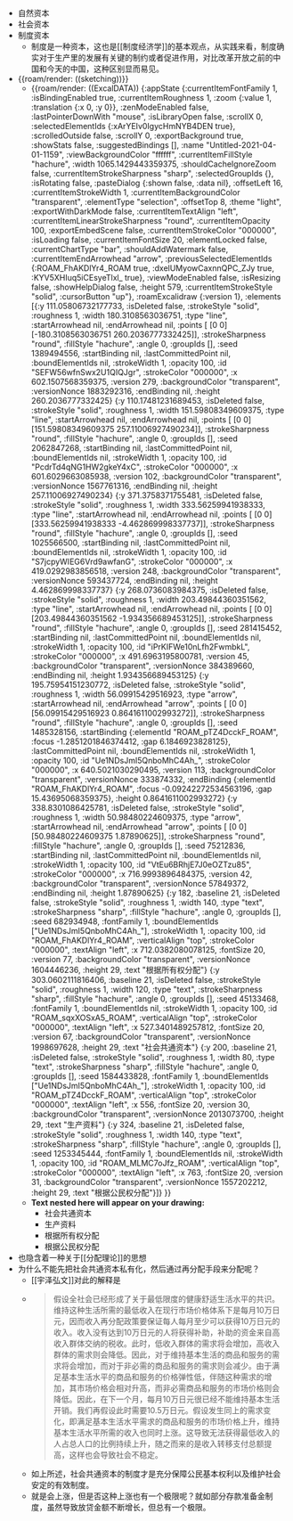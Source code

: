 - 自然资本
- 社会资本
- 制度资本
    - 制度是一种资本，这也是[[制度经济学]]的基本观点，从实践来看，制度确实对于生产里的发展有关键的制约或者促进作用，对比改革开放之前的中国和今天的中国，这种区别显而易见。
- {{roam/render: ((sketching))}}
    - {{roam/render: ((ExcalDATA)) {:appState {:currentItemFontFamily 1, :isBindingEnabled true, :currentItemRoughness 1, :zoom {:value 1, :translation {:x 0, :y 0}}, :zenModeEnabled false, :lastPointerDownWith "mouse", :isLibraryOpen false, :scrollX 0, :selectedElementIds {:xArYEIv0IgycHmNYB4DEN true}, :scrolledOutside false, :scrollY 0, :exportBackground true, :showStats false, :suggestedBindings [], :name "Untitled-2021-04-01-1159", :viewBackgroundColor "ffffff", :currentItemFillStyle "hachure", :width 1065.1429443359375, :shouldCacheIgnoreZoom false, :currentItemStrokeSharpness "sharp", :selectedGroupIds {}, :isRotating false, :pasteDialog {:shown false, :data nil}, :offsetLeft 16, :currentItemStrokeWidth 1, :currentItemBackgroundColor "transparent", :elementType "selection", :offsetTop 8, :theme "light", :exportWithDarkMode false, :currentItemTextAlign "left", :currentItemLinearStrokeSharpness "round", :currentItemOpacity 100, :exportEmbedScene false, :currentItemStrokeColor "000000", :isLoading false, :currentItemFontSize 20, :elementLocked false, :currentChartType "bar", :shouldAddWatermark false, :currentItemEndArrowhead "arrow", :previousSelectedElementIds {:ROAM_FhAKDlYr4_ROAM true, :dxelUMyowCaxnnQPC_ZJy true, :KYV5XHIuq5iCEsyeTlxl_ true}, :viewModeEnabled false, :isResizing false, :showHelpDialog false, :height 579, :currentItemStrokeStyle "solid", :cursorButton "up"}, :roamExcalidraw {:version 1}, :elements [{:y 111.05806732177733, :isDeleted false, :strokeStyle "solid", :roughness 1, :width 180.3108563036751, :type "line", :startArrowhead nil, :endArrowhead nil, :points [ [0 0] [-180.3108563036751 260.2036777332425]], :strokeSharpness "round", :fillStyle "hachure", :angle 0, :groupIds [], :seed 1389494556, :startBinding nil, :lastCommittedPoint nil, :boundElementIds nil, :strokeWidth 1, :opacity 100, :id "SEFW56wfnSwx2U1QIQJgr", :strokeColor "000000", :x 602.1507568359375, :version 279, :backgroundColor "transparent", :versionNonce 1883292316, :endBinding nil, :height 260.2036777332425} {:y 110.17481231689453, :isDeleted false, :strokeStyle "solid", :roughness 1, :width 151.59808349609375, :type "line", :startArrowhead nil, :endArrowhead nil, :points [ [0 0] [151.59808349609375 257.11006927490234]], :strokeSharpness "round", :fillStyle "hachure", :angle 0, :groupIds [], :seed 2062847268, :startBinding nil, :lastCommittedPoint nil, :boundElementIds nil, :strokeWidth 1, :opacity 100, :id "PcdrTd4qNG1HW2gkeY4xC", :strokeColor "000000", :x 601.6029663085938, :version 102, :backgroundColor "transparent", :versionNonce 1567761316, :endBinding nil, :height 257.11006927490234} {:y 371.3758371755481, :isDeleted false, :strokeStyle "solid", :roughness 1, :width 333.56259941938333, :type "line", :startArrowhead nil, :endArrowhead nil, :points [ [0 0] [333.56259941938333 -4.462869998337737]], :strokeSharpness "round", :fillStyle "hachure", :angle 0, :groupIds [], :seed 1025566500, :startBinding nil, :lastCommittedPoint nil, :boundElementIds nil, :strokeWidth 1, :opacity 100, :id "S7jcpyWIEG6Vrd9awfanG", :strokeColor "000000", :x 419.0292983856518, :version 248, :backgroundColor "transparent", :versionNonce 593437724, :endBinding nil, :height 4.462869998337737} {:y 268.0736083984375, :isDeleted false, :strokeStyle "solid", :roughness 1, :width 203.49844360351562, :type "line", :startArrowhead nil, :endArrowhead nil, :points [ [0 0] [203.49844360351562 -1.934356689453125]], :strokeSharpness "round", :fillStyle "hachure", :angle 0, :groupIds [], :seed 281415452, :startBinding nil, :lastCommittedPoint nil, :boundElementIds nil, :strokeWidth 1, :opacity 100, :id "iPrKIFWe10nLfh2FwmbkL", :strokeColor "000000", :x 491.6963195800781, :version 45, :backgroundColor "transparent", :versionNonce 384389660, :endBinding nil, :height 1.934356689453125} {:y 195.75954151230772, :isDeleted false, :strokeStyle "solid", :roughness 1, :width 56.09915429516923, :type "arrow", :startArrowhead nil, :endArrowhead "arrow", :points [ [0 0] [56.09915429516923 0.8641611002993272]], :strokeSharpness "round", :fillStyle "hachure", :angle 0, :groupIds [], :seed 1485328156, :startBinding {:elementId "ROAM_pTZ4DcckF_ROAM", :focus -1.2851201846374412, :gap 6.1846923828125}, :lastCommittedPoint nil, :boundElementIds nil, :strokeWidth 1, :opacity 100, :id "Ue1NDsJmI5QnboMhC4Ah_", :strokeColor "000000", :x 640.5021030290495, :version 113, :backgroundColor "transparent", :versionNonce 333874332, :endBinding {:elementId "ROAM_FhAKDlYr4_ROAM", :focus -0.09242272534563196, :gap 15.43695068359375}, :height 0.8641611002993272} {:y 338.8301086425781, :isDeleted false, :strokeStyle "solid", :roughness 1, :width 50.98480224609375, :type "arrow", :startArrowhead nil, :endArrowhead "arrow", :points [ [0 0] [50.98480224609375 1.87890625]], :strokeSharpness "round", :fillStyle "hachure", :angle 0, :groupIds [], :seed 75212836, :startBinding nil, :lastCommittedPoint nil, :boundElementIds nil, :strokeWidth 1, :opacity 100, :id "VtEu6BRhjE7J0eOZTzu85", :strokeColor "000000", :x 716.9993896484375, :version 42, :backgroundColor "transparent", :versionNonce 57849372, :endBinding nil, :height 1.87890625} {:y 182, :baseline 21, :isDeleted false, :strokeStyle "solid", :roughness 1, :width 140, :type "text", :strokeSharpness "sharp", :fillStyle "hachure", :angle 0, :groupIds [], :seed 682934948, :fontFamily 1, :boundElementIds ["Ue1NDsJmI5QnboMhC4Ah_"], :strokeWidth 1, :opacity 100, :id "ROAM_FhAKDlYr4_ROAM", :verticalAlign "top", :strokeColor "000000", :textAlign "left", :x 712.0382080078125, :fontSize 20, :version 77, :backgroundColor "transparent", :versionNonce 1604446236, :height 29, :text "根据所有权分配"} {:y 303.0602111816406, :baseline 21, :isDeleted false, :strokeStyle "solid", :roughness 1, :width 120, :type "text", :strokeSharpness "sharp", :fillStyle "hachure", :angle 0, :groupIds [], :seed 45133468, :fontFamily 1, :boundElementIds nil, :strokeWidth 1, :opacity 100, :id "ROAM_sqxXOSxA5_ROAM", :verticalAlign "top", :strokeColor "000000", :textAlign "left", :x 527.3401489257812, :fontSize 20, :version 67, :backgroundColor "transparent", :versionNonce 1998697628, :height 29, :text "社会共通资本"} {:y 200, :baseline 21, :isDeleted false, :strokeStyle "solid", :roughness 1, :width 80, :type "text", :strokeSharpness "sharp", :fillStyle "hachure", :angle 0, :groupIds [], :seed 1584433828, :fontFamily 1, :boundElementIds ["Ue1NDsJmI5QnboMhC4Ah_"], :strokeWidth 1, :opacity 100, :id "ROAM_pTZ4DcckF_ROAM", :verticalAlign "top", :strokeColor "000000", :textAlign "left", :x 556, :fontSize 20, :version 30, :backgroundColor "transparent", :versionNonce 2013073700, :height 29, :text "生产资料"} {:y 324, :baseline 21, :isDeleted false, :strokeStyle "solid", :roughness 1, :width 140, :type "text", :strokeSharpness "sharp", :fillStyle "hachure", :angle 0, :groupIds [], :seed 1253345444, :fontFamily 1, :boundElementIds nil, :strokeWidth 1, :opacity 100, :id "ROAM_MLMC7oJfz_ROAM", :verticalAlign "top", :strokeColor "000000", :textAlign "left", :x 763, :fontSize 20, :version 31, :backgroundColor "transparent", :versionNonce 1557202212, :height 29, :text "根据公民权分配"}]} }}
    - **Text nested here will appear on your drawing:**
        - 社会共通资本
        - 生产资料
        - 根据所有权分配
        - 根据公民权分配
- 也隐含着一种关于[[分配理论]]的思想
- 为什么不能先把社会共通资本私有化，然后通过再分配手段来分配呢？
    - [[宇泽弘文]]对此的解释是
    - > 假设全社会已经形成了关于最低限度的健康舒适生活水平的共识。维持这种生活所需的最低收入在现行市场价格体系下是每月10万日元，因而收入再分配政策要保证每人每月至少可以获得10万日元的收入。收入没有达到10万日元的人将获得补助，补助的资金来自高收入群体交纳的税收。此时，低收入群体的需求将会增加，高收入群体的需求则会降低。因此，对于维持基本生活的商品和服务的需求将会增加，而对于非必需的商品和服务的需求则会减少。由于满足基本生活水平的商品和服务的价格弹性低，伴随这种需求的增加，其市场价格会相对升高，而非必需商品和服务的市场价格则会降低。因此，在下一个月，每月10万日元很已经不能维持基本生活开销。我们再假设此时需要10.5万日元。假设发生同上的需求变化，即满足基本生活水平需求的商品和服务的市场价格上升，维持基本生活水平所需的收入也同时上涨。这导致无法获得最低收入的人占总人口的比例持续上升，随之而来的是收入转移支付总额提高，这样也会导致社会不稳定。
    - 如上所述，社会共通资本的制度才是充分保障公民基本权利以及维护社会安定的有效制度。
    - 就是会上涨，但是否这种上涨也有一个极限呢？就如部分存款准备金制度，虽然导致放贷金额不断增长，但总有一个极限。
